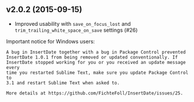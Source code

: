 v2.0.2 (2015-09-15)
-------------------

- Improved usability with `save_on_focus_lost` and
  `trim_trailing_white_space_on_save` settings (#26)

Important notice for Windows users:

    A bug in InsertDate together with a bug in Package Control prevented
    InsertDate 1.0.1 from being removed or updated conventionally. If
    InsertDate stopped working for you or you received an update message every
    time you restarted Sublime Text, make sure you update Package Control to
    3.1 and restart Sublime Text when asked to.

    More details at https://github.com/FichteFoll/InsertDate/issues/25.
